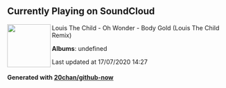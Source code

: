 ## Currently Playing on SoundCloud

[<img align="left" width="100" src="https://i1.sndcdn.com/artworks-000096711568-870lt1-t120x120.jpg">](https://soundcloud.com/louisthechild/bodygold)

Louis The Child - Oh Wonder - Body Gold (Louis The Child Remix)

**Albums**: undefined

Last updated at 17/07/2020 14:27

#### Generated with [20chan/github-now](https://github.com/20chan/github-now)


<!--
**20chan/20chan** is a ✨ _special_ ✨ repository because its `README.md` (this file) appears on your GitHub profile.

Here are some ideas to get you started:

- 🔭 I’m currently working on ...
- 🌱 I’m currently learning ...
- 👯 I’m looking to collaborate on ...
- 🤔 I’m looking for help with ...
- 💬 Ask me about ...
- 📫 How to reach me: ...
- 😄 Pronouns: ...
- ⚡ Fun fact: ...
-->
